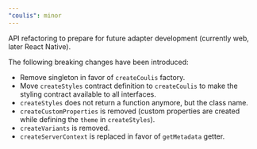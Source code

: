```yaml
---
"coulis": minor
---
```


API refactoring to prepare for future adapter development (currently web, later React Native).

The following breaking changes have been introduced:

- Remove singleton in favor of `createCoulis` factory.
- Move `createStyles` contract definition to `createCoulis` to make the styling contract available to all interfaces.
- `createStyles` does not return a function anymore, but the class name.
- `createCustomProperties` is removed (custom properties are created while defining the `theme` in `createStyles`).
- `createVariants` is removed.
- `createServerContext` is replaced in favor of `getMetadata` getter.
